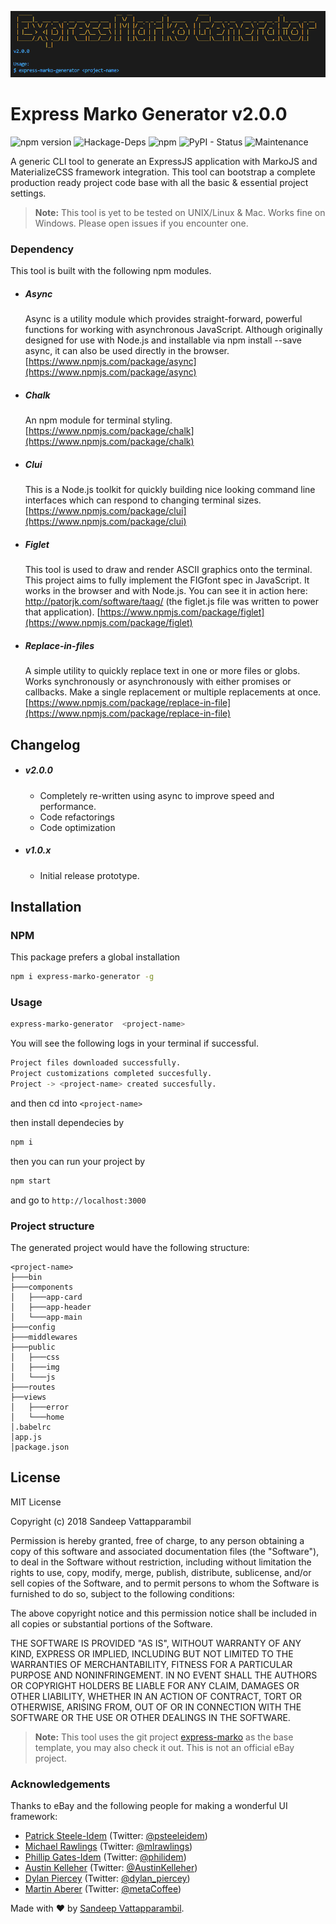 ![express-marko-logo](https://raw.githubusercontent.com/SandeepVattapparambil/express-marko-generator/master/app-logo.png)
# Express Marko Generator v2.0.0
![npm version](https://badge.fury.io/js/express-marko-generator.svg) ![Hackage-Deps](https://img.shields.io/hackage-deps/v/lens.svg) ![npm](https://img.shields.io/npm/l/express.svg) ![PyPI - Status](https://img.shields.io/pypi/status/Django.svg) ![Maintenance](https://img.shields.io/badge/Maintained%3F-yes-green.svg)


A generic CLI tool to generate an ExpressJS application with MarkoJS and MaterializeCSS framework integration. This tool can bootstrap a complete production ready project code base with all the basic & essential project settings.

> **Note:**  This tool is yet to be tested on UNIX/Linux & Mac. Works fine on Windows. Please open issues if you encounter one.

### Dependency
This tool is built with the following npm modules.
- ##### Async
    Async is a utility module which provides straight-forward, powerful functions for working with asynchronous JavaScript. Although originally designed for use with Node.js and installable via npm install --save async, it can also be used directly in the browser.
[https://www.npmjs.com/package/async](https://www.npmjs.com/package/async)

- ##### Chalk
    An npm module for terminal styling.
    [https://www.npmjs.com/package/chalk](https://www.npmjs.com/package/chalk)

- ##### Clui
    This is a Node.js toolkit for quickly building nice looking command line interfaces which can respond to changing terminal sizes.
    [https://www.npmjs.com/package/clui](https://www.npmjs.com/package/clui)

- ##### Figlet
    This tool is used to draw and render ASCII graphics onto the terminal.    This project aims to fully implement the FIGfont spec in JavaScript. It works in the browser and with Node.js. You can see it in action here: http://patorjk.com/software/taag/ (the figlet.js file was written to power that application).
    [https://www.npmjs.com/package/figlet](https://www.npmjs.com/package/figlet)

- ##### Replace-in-files
    A simple utility to quickly replace text in one or more files or globs. Works synchronously or asynchronously with either promises or callbacks. Make a single replacement or multiple replacements at once.
    [https://www.npmjs.com/package/replace-in-file](https://www.npmjs.com/package/replace-in-file)

## Changelog
- ##### v2.0.0
    * Completely re-written using async to improve speed and performance.
    * Code refactorings
    * Code optimization
- ##### v1.0.x
    * Initial release prototype.

## Installation
### NPM
This package prefers a global installation
```sh
npm i express-marko-generator -g
```

### Usage
```sh
express-marko-generator  <project-name>
```
You will see the following logs in your terminal if successful.
```sh
Project files downloaded successfully.
Project customizations completed succesfully.
Project -> <project-name> created succesfully.
```
and then cd into ```<project-name>```

then install dependecies by
```sh
npm i
```

then you can run your project by
```sh
npm start
```
and go to ```http://localhost:3000```

### Project structure
The generated project would have the following structure:
```
<project-name>
├───bin
├───components
│   ├───app-card
│   ├───app-header
│   └───app-main
├───config
├───middlewares
├───public
│   ├───css
│   ├───img
│   └───js
├───routes
├──views
│   ├───error
│   └───home
│.babelrc
│app.js
│package.json
```

## License
MIT License

Copyright (c) 2018 Sandeep Vattapparambil

Permission is hereby granted, free of charge, to any person obtaining a copy
of this software and associated documentation files (the "Software"), to deal
in the Software without restriction, including without limitation the rights
to use, copy, modify, merge, publish, distribute, sublicense, and/or sell
copies of the Software, and to permit persons to whom the Software is
furnished to do so, subject to the following conditions:

The above copyright notice and this permission notice shall be included in all
copies or substantial portions of the Software.

THE SOFTWARE IS PROVIDED "AS IS", WITHOUT WARRANTY OF ANY KIND, EXPRESS OR
IMPLIED, INCLUDING BUT NOT LIMITED TO THE WARRANTIES OF MERCHANTABILITY,
FITNESS FOR A PARTICULAR PURPOSE AND NONINFRINGEMENT. IN NO EVENT SHALL THE
AUTHORS OR COPYRIGHT HOLDERS BE LIABLE FOR ANY CLAIM, DAMAGES OR OTHER
LIABILITY, WHETHER IN AN ACTION OF CONTRACT, TORT OR OTHERWISE, ARISING FROM,
OUT OF OR IN CONNECTION WITH THE SOFTWARE OR THE USE OR OTHER DEALINGS IN THE
SOFTWARE.

> **Note:**  This tool uses the git project [express-marko](https://github.com/SandeepVattapparambil/express-marko) as the base template, you may also check it out. This is not an official eBay project.

### Acknowledgements
Thanks to eBay and the following people for making a wonderful UI framework:
* [Patrick Steele-Idem](https://github.com/patrick-steele-idem) (Twitter: [@psteeleidem](http://twitter.com/psteeleidem))
* [Michael Rawlings](https://github.com/mlrawlings) (Twitter: [@mlrawlings](https://twitter.com/mlrawlings))
* [Phillip Gates-Idem](https://github.com/philidem/) (Twitter: [@philidem](https://twitter.com/philidem))
* [Austin Kelleher](https://github.com/austinkelleher) (Twitter: [@AustinKelleher](https://twitter.com/AustinKelleher))
* [Dylan Piercey](https://github.com/dylanpiercey) (Twitter: [@dylan_piercey](https://twitter.com/dylan_piercey))
* [Martin Aberer](https://github.com/tindli) (Twitter: [@metaCoffee](https://twitter.com/metaCoffee))

Made with :heart: by [Sandeep Vattapparambil](https://github.com/SandeepVattapparambil).